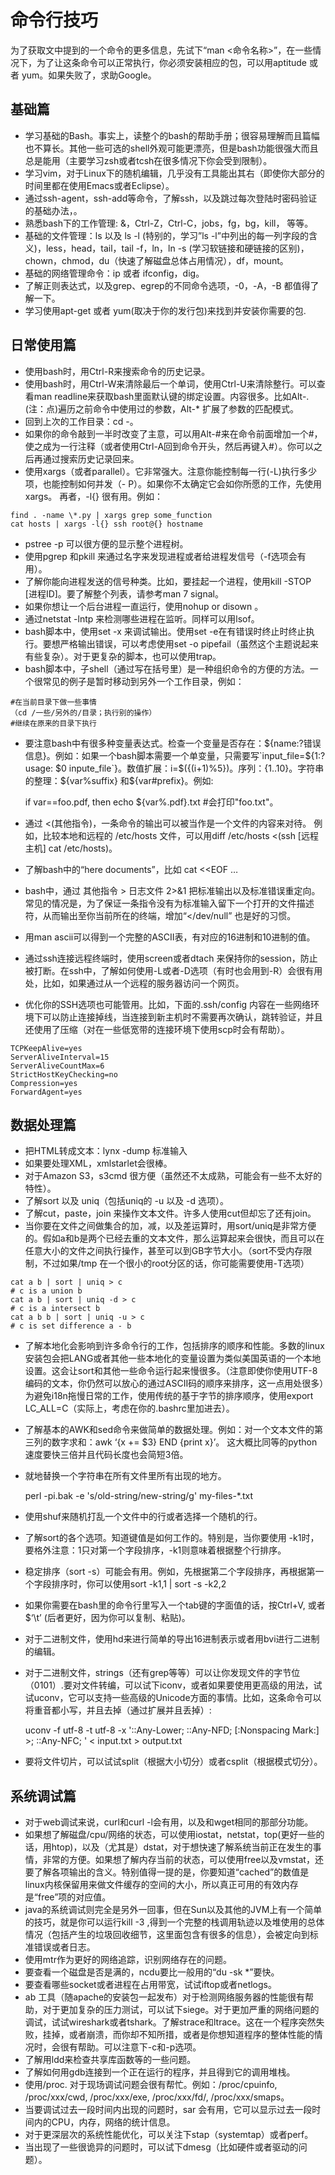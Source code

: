 # 命令行技巧

为了获取文中提到的一个命令的更多信息，先试下“man <命令名称>”，在一些情况下，为了让这条命令可以正常执行，你必须安装相应的包，可以用aptitude 或者 yum。如果失败了，求助Google。

## 基础篇

+ 学习基础的Bash。事实上，读整个的bash的帮助手册；很容易理解而且篇幅也不算长。其他一些可选的shell外观可能更漂亮，但是bash功能很强大而且总是能用（主要学习zsh或者tcsh在很多情况下你会受到限制）。
+ 学习vim，对于Linux下的随机编辑，几乎没有工具能出其右（即使你大部分的时间里都在使用Emacs或者Eclipse）。
+ 通过ssh-agent，ssh-add等命令，了解ssh，以及跳过每次登陆时密码验证的基础办法，。
+ 熟悉bash下的工作管理: &，Ctrl-Z，Ctrl-C，jobs，fg，bg，kill， 等等。
+ 基础的文件管理：ls 以及 ls -l (特别的，学习”ls -l”中列出的每一列字段的含义)，less，head，tail，tail -f，ln，ln -s (学习软链接和硬链接的区别)，chown，chmod，du（快速了解磁盘总体占用情况），df，mount。
+ 基础的网络管理命令：ip 或者 ifconfig，dig。
+ 了解正则表达式，以及grep、egrep的不同命令选项，-0，-A，-B 都值得了解一下。
+ 学习使用apt-get 或者 yum(取决于你的发行包)来找到并安装你需要的包.

## 日常使用篇

+ 使用bash时，用Ctrl-R来搜索命令的历史记录。
+ 使用bash时，用Ctrl-W来清除最后一个单词，使用Ctrl-U来清除整行。可以查看man readline来获取bash里面默认键的绑定设置。内容很多。比如Alt-.(注：点)遍历之前命令中使用过的参数，Alt-* 扩展了参数的匹配模式。
+ 回到上次的工作目录：cd -。
+ 如果你的命令敲到一半时改变了主意，可以用Alt-#来在命令前面增加一个#，使之成为一行注释（或者使用Ctrl-A回到命令开头，然后再键入#）。你可以之后再通过搜索历史记录回来。
+ 使用xargs（或者parallel）。它非常强大。注意你能控制每一行(-L)执行多少项，也能控制如何并发（- P）。如果你不太确定它会如你所愿的工作，先使用xargs。 再者，-l{} 很有用。例如：

```
find . -name \*.py | xargs grep some_function
cat hosts | xargs -l{} ssh root@{} hostname
```

+ pstree -p 可以很方便的显示整个进程树。
+ 使用pgrep 和pkill 来通过名字来发现进程或者给进程发信号（-f选项会有用）。
+ 了解你能向进程发送的信号种类。比如，要挂起一个进程，使用kill -STOP [进程ID]。要了解整个列表，请参考man 7 signal。
+ 如果你想让一个后台进程一直运行，使用nohup or disown 。
+ 通过netstat -lntp 来检测哪些进程在监听。同样可以用lsof。
+ bash脚本中，使用set -x 来调试输出。使用set -e在有错误时终止时终止执行。要想严格输出错误，可以考虑使用set -o pipefail（虽然这个主题说起来有些复杂）。对于更复杂的脚本，也可以使用trap。
+ bash脚本中，子shell（通过写在括号里）是一种组织命令的方便的方法。一个很常见的例子是暂时移动到另外一个工作目录，例如：

```
#在当前目录下做一些事情
（cd /一些/另外的/目录；执行别的操作）
#继续在原来的目录下执行
```

+ 要注意bash中有很多种变量表达式。检查一个变量是否存在：${name:?错误信息}。例如：如果一个bash脚本需要一个单变量，只需要写`input_file=${1:?usage: $0 inpute_file`}。数值扩展：i=$({(i+1)%5})。序列：{1..10}。字符串的整理：${var%suffix} 和${var#prefix}。例如:

    if var==foo.pdf, then echo ${var%.pdf}.txt
    #会打印"foo.txt"。

+ 通过 <(其他指令)，一条命令的输出可以被当作是一个文件的内容来对待。 例如，比较本地和远程的 /etc/hosts 文件，可以用diff /etc/hosts <(ssh [远程主机] cat /etc/hosts)。
+ 了解bash中的“here documents”，比如 cat <<EOF …
+ bash中，通过 其他指令 > 日志文件 2>&1  把标准输出以及标准错误重定向。常见的情况是，为了保证一条指令没有为标准输入留下一个打开的文件描述符，从而输出至你当前所在的终端，增加“</dev/null” 也是好的习惯。
+ 用man ascii可以得到一个完整的ASCII表，有对应的16进制和10进制的值。
+ 通过ssh连接远程终端时，使用screen或者dtach 来保持你的session，防止被打断。在ssh中，了解如何使用-L或者-D选项（有时也会用到-R）会很有用处，比如，如果通过从一个远程的服务器访问一个网页。
+ 优化你的SSH选项也可能管用。比如，下面的.ssh/config 内容在一些网络环境下可以防止连接掉线，当连接到新主机时不需要再次确认，跳转验证，并且还使用了压缩（对在一些低宽带的连接环境下使用scp时会有帮助）。

```
TCPKeepAlive=yes
ServerAliveInterval=15
ServerAliveCountMax=6
StrictHostKeyChecking=no
Compression=yes
ForwardAgent=yes
```

## 数据处理篇

+ 把HTML转成文本：lynx -dump 标准输入
+ 如果要处理XML，xmlstarlet会很棒。
+ 对于Amazon S3，s3cmd 很方便（虽然还不太成熟，可能会有一些不太好的特性）。
+ 了解sort 以及 uniq（包括uniq的 -u 以及 -d 选项）。
+ 了解cut，paste，join 来操作文本文件。许多人使用cut但却忘了还有join。
+ 当你要在文件之间做集合的加，减，以及差运算时，用sort/uniq是非常方便的。假如a和b是两个已经去重的文本文件，那么运算起来会很快，而且可以在任意大小的文件之间执行操作，甚至可以到GB字节大小。（sort不受内存限制，不过如果/tmp 在一个很小的root分区的话，你可能需要使用-T选项）

```
cat a b | sort | uniq > c
# c is a union b
cat a b | sort | uniq -d > c
# c is a intersect b
cat a b b | sort | uniq -u > c
# c is set difference a - b
```

+ 了解本地化会影响到许多命令行的工作，包括排序的顺序和性能。多数的linux安装包会把LANG或者其他一些本地化的变量设置为类似美国英语的一个本地设置。这会让sort和其他一些命令运行起来慢很多。（注意即使你使用UTF-8编码的文本，你仍然可以放心的通过ASCII码的顺序来排序，这一点用处很多）为避免i18n拖慢日常的工作，使用传统的基于字节的排序顺序，使用export LC_ALL=C（实际上，考虑在你的.bashrc里加进去）。
+ 了解基本的AWK和sed命令来做简单的数据处理。例如：对一个文本文件的第三列的数字求和：awk ‘{x += $3} END {print x}’。 这大概比同等的python速度要快三倍并且代码长度也会简短3倍。
+ 就地替换一个字符串在所有文件里所有出现的地方。

    perl -pi.bak -e 's/old-string/new-string/g' my-files-*.txt

+ 使用shuf来随机打乱一个文件中的行或者选择一个随机的行。
+ 了解sort的各个选项。知道键值是如何工作的。特别是，当你要使用 -k1时，要格外注意：1只对第一个字段排序，-k1则意味着根据整个行排序。
+ 稳定排序（sort  -s）可能会有用。例如，先根据第二个字段排序，再根据第一个字段排序时，你可以使用sort -k1,1 | sort -s -k2,2
+ 如果你需要在bash里的命令行里写入一个tab键的字面值的话，按Ctrl+V, <tab> 或者$‘\t’ (后者更好，因为你可以复制、粘贴)。
+ 对于二进制文件，使用hd来进行简单的导出16进制表示或者用bvi进行二进制的编辑。
+ 对于二进制文件，strings（还有grep等等）可以让你发现文件的字节位（0101）.要对文件转编，可以试下iconv，或者如果要使用更高级的用法，试试uconv，它可以支持一些高级的Unicode方面的事情。比如，这条命令可以将重音都小写，并且去掉（通过扩展并且丢掉）:

    uconv -f utf-8 -t utf-8 -x '::Any-Lower; ::Any-NFD; [:Nonspacing Mark:] >; ::Any-NFC; ' < input.txt > output.txt

+ 要将文件切片，可以试试split（根据大小切分）或者csplit（根据模式切分）。

## 系统调试篇

+ 对于web调试来说，curl和curl -l会有用，以及和wget相同的那部分功能。
+ 如果想了解磁盘/cpu/网络的状态，可以使用iostat，netstat，top(更好一些的话，用htop)，以及（尤其是）dstat，对于想快速了解系统当前正在发生的事情，非常的方便。如果想了解内存当前的状态，可以使用free以及vmstat，还要了解各项输出的含义。特别值得一提的是，你要知道“cached”的数值是linux内核保留用来做文件缓存的空间的大小，所以真正可用的有效内存是“free”项的对应值。
+ java的系统调试则完全是另外一回事，但在Sun以及其他的JVM上有一个简单的技巧，就是你可以运行kill -3 <pid> ,得到一个完整的栈调用轨迹以及堆使用的总体情况（包括产生的垃圾回收细节，这里面包含有很多的信息），会被定向到标准错误或者日志。
+ 使用mtr作为更好的网络追踪，识别网络存在的问题。
+ 要查看一个磁盘是否是满的，ncdu要比一般用的“du -sk *”要快。
+ 要查看哪些socket或者进程在占用带宽，试试iftop或者netlogs。
+ ab 工具（随apache的安装包一起发布）对于检测网络服务器的性能很有帮助，对于更加复杂的压力测试，可以试下siege。对于更加严重的网络问题的调试，试试wireshark或者tshark。了解strace和ltrace。这在一个程序突然失败，挂掉，或者崩溃，而你却不知所措，或者是你想知道程序的整体性能的情况时，会很有帮助。可以注意下-c和-p选项。
+ 了解用ldd来检查共享库函数等的一些问题。
+ 了解如何用gdb连接到一个正在运行的程序，并且得到它的调用堆栈。
+ 使用/proc. 对于现场调试问题会很有帮忙。例如：/proc/cpuinfo, /proc/xxx/cwd, /proc/xxx/exe, /proc/xxx/fd/, /proc/xxx/smaps。
+ 当要调试过去一段时间内出现的问题时，sar 会有用，它可以显示过去一段时间内的CPU，内存，网络的统计信息。
+ 对于更深层次的系统性能优化，可以关注下stap（systemtap）或者perf。
+ 当出现了一些很诡异的问题时，可以试下dmesg（比如硬件或者驱动的问题）。

